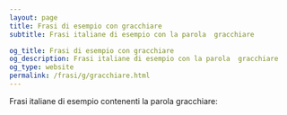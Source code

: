 ```yaml
---
layout: page
title: Frasi di esempio con gracchiare 
subtitle: Frasi italiane di esempio con la parola  gracchiare

og_title: Frasi di esempio con gracchiare 
og_description: Frasi italiane di esempio con la parola  gracchiare
og_type: website
permalink: /frasi/g/gracchiare.html
---
```


Frasi italiane di esempio contenenti la parola gracchiare:


